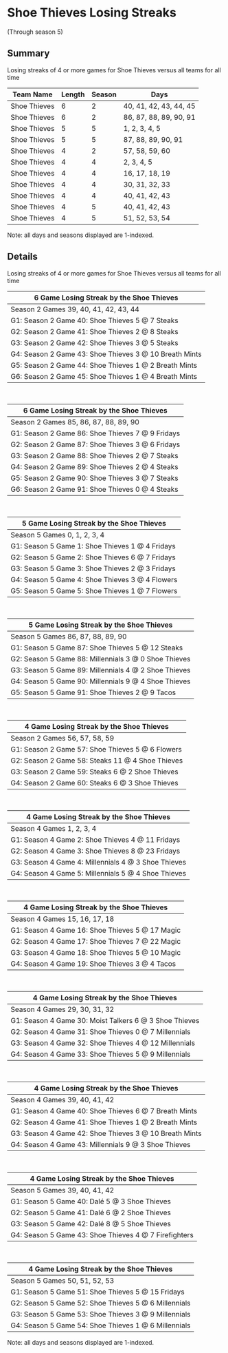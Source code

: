 # Shoe Thieves Losing Streaks
(Through season 5)
## Summary



Losing streaks of 4 or more games for Shoe Thieves versus all teams for all time



| Team Name | Length | Season | Days |
| ----- | ----- | ----- | ----- |
| Shoe Thieves                   | 6          | 2          | 40, 41, 42, 43, 44, 45 |
| Shoe Thieves                   | 6          | 2          | 86, 87, 88, 89, 90, 91 |
| Shoe Thieves                   | 5          | 5          | 1, 2, 3, 4, 5 |
| Shoe Thieves                   | 5          | 5          | 87, 88, 89, 90, 91 |
| Shoe Thieves                   | 4          | 2          | 57, 58, 59, 60 |
| Shoe Thieves                   | 4          | 4          | 2, 3, 4, 5 |
| Shoe Thieves                   | 4          | 4          | 16, 17, 18, 19 |
| Shoe Thieves                   | 4          | 4          | 30, 31, 32, 33 |
| Shoe Thieves                   | 4          | 4          | 40, 41, 42, 43 |
| Shoe Thieves                   | 4          | 5          | 40, 41, 42, 43 |
| Shoe Thieves                   | 4          | 5          | 51, 52, 53, 54 |




Note: all days and seasons displayed are 1-indexed.

## Details


Losing streaks of 4 or more games for Shoe Thieves versus all teams for all time

| 6 Game Losing Streak by the Shoe Thieves |
| ----- |
| Season 2 Games 39, 40, 41, 42, 43, 44 |
| G1: Season 2 Game 40: Shoe Thieves 5  @  7 Steaks |
| G2: Season 2 Game 41: Shoe Thieves 2  @  8 Steaks |
| G3: Season 2 Game 42: Shoe Thieves 3  @  5 Steaks |
| G4: Season 2 Game 43: Shoe Thieves 3  @ 10 Breath Mints |
| G5: Season 2 Game 44: Shoe Thieves 1  @  2 Breath Mints |
| G6: Season 2 Game 45: Shoe Thieves 1  @  4 Breath Mints |

<br />

| 6 Game Losing Streak by the Shoe Thieves |
| ----- |
| Season 2 Games 85, 86, 87, 88, 89, 90 |
| G1: Season 2 Game 86: Shoe Thieves 7  @  9 Fridays |
| G2: Season 2 Game 87: Shoe Thieves 3  @  6 Fridays |
| G3: Season 2 Game 88: Shoe Thieves 2  @  7 Steaks |
| G4: Season 2 Game 89: Shoe Thieves 2  @  4 Steaks |
| G5: Season 2 Game 90: Shoe Thieves 3  @  7 Steaks |
| G6: Season 2 Game 91: Shoe Thieves 0  @  4 Steaks |

<br />

| 5 Game Losing Streak by the Shoe Thieves |
| ----- |
| Season 5 Games 0, 1, 2, 3, 4 |
| G1: Season 5 Game 1: Shoe Thieves 1  @  4 Fridays |
| G2: Season 5 Game 2: Shoe Thieves 6  @  7 Fridays |
| G3: Season 5 Game 3: Shoe Thieves 2  @  3 Fridays |
| G4: Season 5 Game 4: Shoe Thieves 3  @  4 Flowers |
| G5: Season 5 Game 5: Shoe Thieves 1  @  7 Flowers |

<br />

| 5 Game Losing Streak by the Shoe Thieves |
| ----- |
| Season 5 Games 86, 87, 88, 89, 90 |
| G1: Season 5 Game 87: Shoe Thieves 5  @ 12 Steaks |
| G2: Season 5 Game 88: Millennials 3  @  0 Shoe Thieves |
| G3: Season 5 Game 89: Millennials 4  @  2 Shoe Thieves |
| G4: Season 5 Game 90: Millennials 9  @  4 Shoe Thieves |
| G5: Season 5 Game 91: Shoe Thieves 2  @  9 Tacos |

<br />

| 4 Game Losing Streak by the Shoe Thieves |
| ----- |
| Season 2 Games 56, 57, 58, 59 |
| G1: Season 2 Game 57: Shoe Thieves 5  @  6 Flowers |
| G2: Season 2 Game 58: Steaks 11 @  4 Shoe Thieves |
| G3: Season 2 Game 59: Steaks 6  @  2 Shoe Thieves |
| G4: Season 2 Game 60: Steaks 6  @  3 Shoe Thieves |

<br />

| 4 Game Losing Streak by the Shoe Thieves |
| ----- |
| Season 4 Games 1, 2, 3, 4 |
| G1: Season 4 Game 2: Shoe Thieves 4  @ 11 Fridays |
| G2: Season 4 Game 3: Shoe Thieves 8  @ 23 Fridays |
| G3: Season 4 Game 4: Millennials 4  @  3 Shoe Thieves |
| G4: Season 4 Game 5: Millennials 5  @  4 Shoe Thieves |

<br />

| 4 Game Losing Streak by the Shoe Thieves |
| ----- |
| Season 4 Games 15, 16, 17, 18 |
| G1: Season 4 Game 16: Shoe Thieves 5  @ 17 Magic |
| G2: Season 4 Game 17: Shoe Thieves 7  @ 22 Magic |
| G3: Season 4 Game 18: Shoe Thieves 5  @ 10 Magic |
| G4: Season 4 Game 19: Shoe Thieves 3  @  4 Tacos |

<br />

| 4 Game Losing Streak by the Shoe Thieves |
| ----- |
| Season 4 Games 29, 30, 31, 32 |
| G1: Season 4 Game 30: Moist Talkers 6  @  3 Shoe Thieves |
| G2: Season 4 Game 31: Shoe Thieves 0  @  7 Millennials |
| G3: Season 4 Game 32: Shoe Thieves 4  @ 12 Millennials |
| G4: Season 4 Game 33: Shoe Thieves 5  @  9 Millennials |

<br />

| 4 Game Losing Streak by the Shoe Thieves |
| ----- |
| Season 4 Games 39, 40, 41, 42 |
| G1: Season 4 Game 40: Shoe Thieves 6  @  7 Breath Mints |
| G2: Season 4 Game 41: Shoe Thieves 1  @  2 Breath Mints |
| G3: Season 4 Game 42: Shoe Thieves 3  @ 10 Breath Mints |
| G4: Season 4 Game 43: Millennials 9  @  3 Shoe Thieves |

<br />

| 4 Game Losing Streak by the Shoe Thieves |
| ----- |
| Season 5 Games 39, 40, 41, 42 |
| G1: Season 5 Game 40: Dalé 5  @  3 Shoe Thieves |
| G2: Season 5 Game 41: Dalé 6  @  2 Shoe Thieves |
| G3: Season 5 Game 42: Dalé 8  @  5 Shoe Thieves |
| G4: Season 5 Game 43: Shoe Thieves 4  @  7 Firefighters |

<br />

| 4 Game Losing Streak by the Shoe Thieves |
| ----- |
| Season 5 Games 50, 51, 52, 53 |
| G1: Season 5 Game 51: Shoe Thieves 5  @ 15 Fridays |
| G2: Season 5 Game 52: Shoe Thieves 5  @  6 Millennials |
| G3: Season 5 Game 53: Shoe Thieves 3  @  9 Millennials |
| G4: Season 5 Game 54: Shoe Thieves 1  @  6 Millennials |



Note: all days and seasons displayed are 1-indexed.

